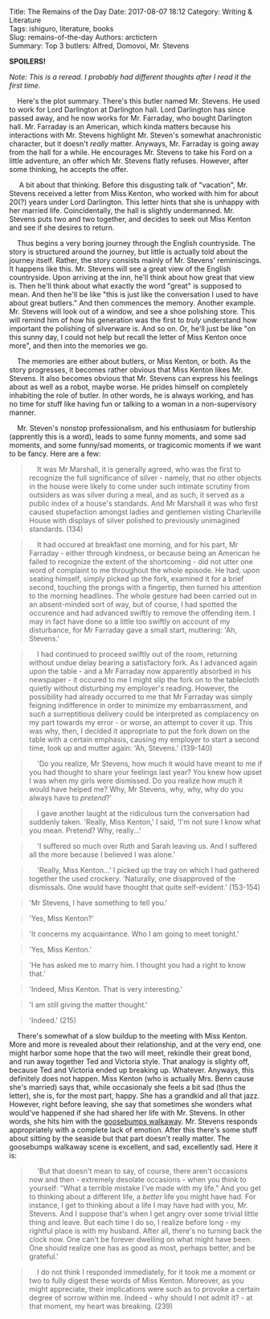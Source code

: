 Title: The Remains of the Day
Date: 2017-08-07 18:12
Category: Writing & Literature  
Tags: ishiguro, literature, books  
Slug: remains-of-the-day
Authors: arctictern  
Summary: Top 3 butlers: Alfred, Domovoi, Mr. Stevens

**SPOILERS!**

*Note: This is a reread. I probably had different thoughts after I read it the first time.*

&nbsp;&nbsp;&nbsp;&nbsp;Here's the plot summary. There's this butler named Mr. Stevens. He used to 
work for Lord Darlington at Darlington hall. Lord Darlington has since passed
away, and he now works for Mr. Farraday, who bought Darlington hall. Mr. Farraday
is an American, which kinda matters because his interactions with Mr. Stevens
highlight Mr. Steven's somewhat anachronistic character, but it doesn't *really*
matter. Anyways, Mr. Farraday is going away from the hall for a while. He
encourages Mr. Stevens to take his Ford on a little adventure, an offer which
Mr. Stevens flatly refuses. However, after some thinking, he accepts the offer.

&nbsp;&nbsp;&nbsp;&nbsp; A bit about that thinking. Before this disgusting talk of 
"vacation", Mr. Stevens received a letter from Miss Kenton, who worked with 
him for about 20(?) years under Lord Darlington. This letter hints that she is unhappy with her married 
life. Coincidentally, the hall is slightly undermanned. Mr. Stevens puts two
and two together, and decides to seek out Miss Kenton and see if she desires 
to return.

&nbsp;&nbsp;&nbsp;&nbsp;Thus begins a very boring journey through the English countryside. The story 
is structured around the journey, but little is actually told about the journey
itself. Rather, the story consists mainly of Mr. Stevens' reminiscings. It happens
like this. Mr. Stevens will see a great view of the English countryside. Upon
arriving at the inn, he'll think about how great that view is. Then he'll think
about what exactly the word "great" is supposed to mean. And then he'll be like
"this is just like the conversation I used to have about great butlers." And then
commences the memory. Another example. Mr. Stevens will look out of a window, and 
see a shoe polishing store. This will remind him of how his generation was the first
to *truly* understand how important the polishing of silverware is. And so on.
Or, he'll just be like "on this sunny day, I could not help but recall the 
letter of Miss Kenton once more", and then into the memories we go. 

&nbsp;&nbsp;&nbsp;&nbsp;The memories are either about butlers, or Miss Kenton, or both. As the story
progresses, it becomes rather obvious that Miss Kenton likes Mr. Stevens. It 
also becomes obvious that Mr. Stevens can express his feelings about as well
as a robot, maybe worse. He prides himself on completely inhabiting the role 
of butler. In other words, he is always working, and has no time for stuff like
having fun or talking to a woman in a non-supervisory manner. 

&nbsp;&nbsp;&nbsp;&nbsp;Mr. Steven's nonstop professionalism, and his enthusiasm for butlership (apprently
this is a word), leads to some funny moments, and some sad moments, and some
funny/sad moments, or tragicomic moments if we want to be fancy. Here are a few:

> &nbsp;&nbsp;&nbsp;&nbsp;It was Mr Marshall, it is generally agreed, who was the first to recognize the full
significance of silver - namely, that no other objects in the house were likely
to come under such intimate scrutiny from outsiders as was silver during a meal,
and as such, it served as a public index of a house's standards. And Mr Marshall
it was who first caused stupefaction amongst ladies and gentlemen visting Charleville 
House with displays of silver polished to previously unimagined standards. (134) 

<!-- -->
> &nbsp;&nbsp;&nbsp;&nbsp;It had occured at breakfast one morning, and for his part, Mr Farraday - 
either through kindness, or because being an American he failed to recognize the
extent of the shortcoming - did not utter one word of complaint to me throughout
the whole episode. He had, upon seating himself, simply picked up the fork, examined
it for a brief second, touching the prongs with a fingertip, then turned his 
attention to the morning headlines. The whole gesture had been carried out in an 
absent-minded sort of way, but of course, I had spotted the occurence and had advanced
swiftly to remove the offending item. I may in fact have done so a little too
swiftly on account of my disturbance, for Mr Farraday gave a small start, 
muttering: 'Ah, Stevens.'

> &nbsp;&nbsp;&nbsp;&nbsp;I had continued to proceed swiftly out of the room, returning without undue delay
bearing a satisfactory fork. As I advanced again upon the table - and a Mr Farraday
now apparently absorbed in his newspaper - it occured to me I might slip the fork
on to the tablecloth quietly without disturbing my employer's reading. However,
the possibility had already occurred to me that Mr Farraday was simply feigning
indifference in order to minimize my embarrassment, and such a surreptitious 
delivery could be interpreted as complacency on my part towards my error -
or worse, an attempt to cover it up. This was why, then, I decided it appropriate
to put the fork down on the table with a certain emphasis, causing my employer
to start a second time, look up and mutter again: 'Ah, Stevens.' (139-140)

<!-- -->
> &nbsp;&nbsp;&nbsp;&nbsp;'Do you realize, Mr Stevens, how much it would have meant to me if you had
thought to share your feelings last year? You knew how upset I was when my girls
were dismissed. Do you realize how much it would have helped me? Why, Mr Stevens,
why, why, why do you always have to *pretend*?'

> &nbsp;&nbsp;&nbsp;&nbsp;I gave another laught at the ridiculous turn the conversation had suddenly
taken. 'Really, Miss Kenton,' I said, 'I'm not sure I know what you mean. Pretend?
Why, really...'

> &nbsp;&nbsp;&nbsp;&nbsp;'I suffered so much over Ruth and Sarah leaving us. And I suffered all the more
because I believed I was alone.'

> &nbsp;&nbsp;&nbsp;&nbsp;'Really, Miss Kenton...' I picked up the tray on which I had gathered together
the used crockery. 'Naturally, one disapproved of the dismissals. One would have
thought that quite self-evident.' (153-154)

<!-- -->
> 'Mr Stevens, I have something to tell you.'

> 'Yes, Miss Kenton?'

> 'It concerns my acquaintance. Who I am going to meet tonight.'

> 'Yes, Miss Kenton.'

> 'He has asked me to marry him. I thought you had a right to know that.'

> 'Indeed, Miss Kenton. That is very interesting.'

> 'I am still giving the matter thought.'

> 'Indeed.' (215)

&nbsp;&nbsp;&nbsp;&nbsp;There's somewhat of a slow buildup to the meeting with Miss Kenton. More and 
more is revealed about their relationship, and at the very end, one might harbor
some hope that the two will meet, rekindle their great bond, and run away together
Ted and Victoria style. That analogy is slighty off, because Ted and Victoria 
ended up breaking up. Whatever. Anyways, this definitely does not happen.
Miss Kenton (who is actually Mrs. Benn cause she's married) says that, while
occasionaly she feels a bit sad (thus the letter), she is, for the most part,
happy. She has a grandkid and all that jazz. However, right before leaving, 
she say that sometimes she wonders what would've happened if she had shared 
her life with Mr. Stevens. In other words, she hits him with the 
[goosebumps walkaway](https://www.youtube.com/watch?v=Rjdz1hUPlyU). Mr. Stevens 
responds appropriately with a complete lack of emotion. After this there's some
stuff about sitting by the seaside but that part doesn't really matter. The 
goosebumps walkaway scene is excellent, and sad, excellently sad. Here it is:

> &nbsp;&nbsp;&nbsp;&nbsp;'But that doesn't mean to say, of course, there aren't occasions now and then - 
extremely desolate occasions - when you think to yourself: "What a terrible mistake
I've made with my life." And you get to thinking about a different life, a *better*
life you might have had. For instance, I get to thinking about a life I may have 
had with you, Mr. Stevens. And I suppose that's when I get angry over some trivial
little thing and leave. But each time I do so, I realize before long - my rightful
place is with my husband. After all, there's no turning back the clock now. One
can't be forever dwelling on what might have been. One should realize one has as 
good as most, perhaps better, and be grateful.'

> &nbsp;&nbsp;&nbsp;&nbsp;I do not think I responded immediately, for it took me a moment or two to fully
digest these words of Miss Kenton. Moreover, as you might appreciate, their implications
were such as to provoke a certain degree of sorrow within me. Indeed - why should
I not admit it? - at that moment, my heart was breaking. (239)
